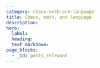 ```yaml
---
category: chess-math-and-language
title: Chess, math, and language
description:
hero:
  label:
  heading:
  text_markdown:
page_blocks:
  - _id: posts_relevant
---
```

